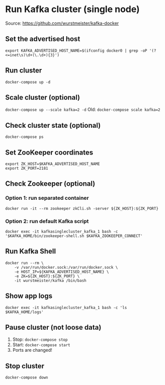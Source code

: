 # Run Kafka cluster (single node)

Source: https://github.com/wurstmeister/kafka-docker

## Set the advertised host
`export KAFKA_ADVERTISED_HOST_NAME=$(ifconfig docker0 | grep -oP '(?<=inet\s)\d+(\.\d+){3}')`

## Run cluster
`docker-compose up -d`

## Scale cluster (optional)
`docker-compose up --scale kafka=2 -d`
Old: `docker-compose scale kafka=2`

## Check cluster state (optional)
`docker-compose ps`

## Set ZooKeeper coordinates
```
export ZK_HOST=$KAFKA_ADVERTISED_HOST_NAME
export ZK_PORT=2181
```

## Check Zookeeper (optional)
### Option 1: run separated container
`docker run -it --rm zookeeper zkCli.sh -server ${ZK_HOST}:${ZK_PORT}`
### Option 2: run default Kafka script
`docker exec -it kafkasinglecluster_kafka_1 bash -c '$KAFKA_HOME/bin/zookeeper-shell.sh $KAFKA_ZOOKEEPER_CONNECT'`

## Run Kafka Shell
```
docker run --rm \
    -v /var/run/docker.sock:/var/run/docker.sock \
    -e HOST_IP=${KAFKA_ADVERTISED_HOST_NAME} \
    -e ZK=${ZK_HOST}:${ZK_PORT} \
    -it wurstmeister/kafka /bin/bash
```

## Show app logs
`docker exec -it kafkasinglecluster_kafka_1 bash -c 'ls $KAFKA_HOME/logs'`

## Pause cluster (not loose data)
1. Stop: `docker-compose stop`
1. Start: `docker-compose start`
1. Ports are changed!

## Stop cluster
`docker-compose down`
